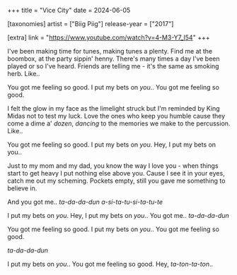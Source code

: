 +++
title = "Vice City"
date = 2024-06-05

[taxonomies]
artist = ["Biig Piig"]
release-year = ["2017"]

[extra]
link = "https://www.youtube.com/watch?v=4-M3-Y7_I54"
+++

<span class="l1">I've been making time for tunes,
making tunes a plenty.</span>
Find me at the boombox,
at the party sippin' henny.
There's many times a day
I've been played or so I've heard.
Friends are telling me -
it's the same as smoking herb.
Like..

You got me feeling so good.
I put my bets on _you_..
You got me feeling so good.

I felt the
glow in my face
<span class="l1">as the limelight struck
but I'm reminded by King Midas
not to test my luck.</span>
Love the ones who keep you humble cause
they come a dime a' _dozen_,
_dancing_ to the memories we
make to the percussion.
Like..

You got me feeling so good.
I put my bets on _you_.
Hey, I put my bets on you..

Just to my
mom and my dad,
you know the way I love you -
<span class="l1">when things start to get heavy
I put nothing else above you.</span>
Cause I see it in your eyes,
catch me out my scheming.
<span class="l1">Pockets empty, still you gave me
something to believe in.</span>

And you got me..
_ta-da-da-dun_
_a-si-ta-tu-si-ta-tu-te_

I put my bets on _you_.
Hey, I put my bets on _you_..
You got me..
_ta-da-da-dun_

You got me feeling so good.
I put my bets on _you_..
You got me feeling so good.

_ta-da-da-dun_

I put my bets on _you_..
You got me feeling so good.
Hey, _ta-ton-ta-ton_..
